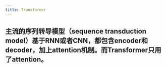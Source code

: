 ```yaml
---
title: Transformer
---
```


## 主流的序列转导模型（sequence transduction model）基于RNN或者CNN，都包含encoder和decoder，加上attention机制。而Transformer只用了attention。
##
